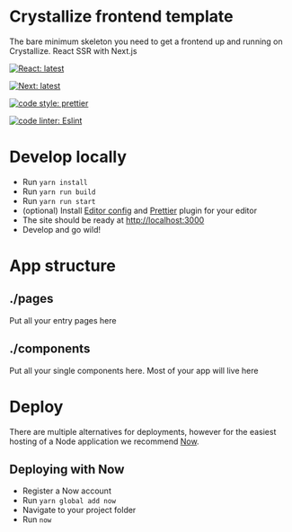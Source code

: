 # Crystallize frontend template

The bare minimum skeleton you need to get a frontend up and running on Crystallize. React SSR with Next.js

[![React: latest](https://img.shields.io/badge/react-latest-44cc11.svg?style=flat-square)](https://github.com/facebook/react)

[![Next: latest](https://img.shields.io/badge/next-latest-44cc11.svg?style=flat-square)](https://github.com/zeit/next.js)

[![code style: prettier](https://img.shields.io/badge/code_style-prettier-ff69b4.svg?style=flat-square)](https://github.com/prettier/prettier)

[![code linter: Eslint](https://img.shields.io/badge/code_linter-eslint-463fd4.svg?style=flat-square)](https://github.com/prettier/prettier)

# Develop locally

* Run `yarn install`
* Run `yarn run build`
* Run `yarn run start`
* (optional) Install [Editor config](http://editorconfig.org/#download) and [Prettier](https://prettier.io/docs/en/editors.html) plugin for your editor
* The site should be ready at [http://localhost:3000](http://localhost:3000)
* Develop and go wild!

# App structure

## ./pages

Put all your entry pages here

## ./components

Put all your single components here. Most of your app will live here

# Deploy

There are multiple alternatives for deployments, however for the easiest hosting of a Node application we recommend [Now](https://zeit.co/now).

## Deploying with Now

* Register a Now account
* Run `yarn global add now`
* Navigate to your project folder
* Run `now`

